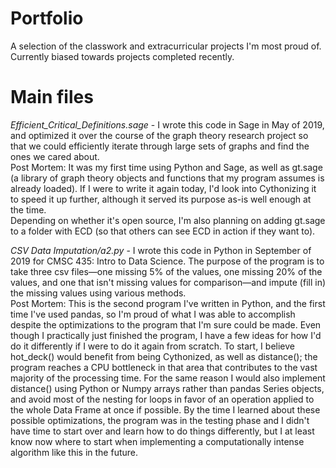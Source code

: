 # Portfolio
A selection of the classwork and extracurricular projects I'm most proud of. Currently biased towards projects completed recently.

# Main files
*Efficient_Critical_Definitions.sage* - I wrote this code in Sage in May of 2019, and optimized it over the course of the graph theory research project so that we could efficiently iterate through large sets of graphs and find the ones we cared about.  
    Post Mortem: It was my first time using Python and Sage, as well as gt.sage (a library of graph theory objects and functions that my program assumes is already loaded). If I were to write it again today, I'd look into Cythonizing it to speed it up further, although it served its purpose as-is well enough at the time.  
    Depending on whether it's open source, I'm also planning on adding gt.sage to a folder with ECD (so that others can see ECD in action if they want to).

*CSV Data Imputation/a2.py* - I wrote this code in Python in September of 2019 for CMSC 435: Intro to Data Science. The purpose of the program is to take three csv files—one missing 5% of the values, one missing 20% of the values, and one that isn't missing values for comparison—and impute (fill in) the missing values using various methods.  
    Post Mortem: This is the second program I've written in Python, and the first time I've used pandas, so I'm proud of what I was able to accomplish despite the optimizations to the program that I'm sure could be made. Even though I practically just finished the program, I have a few ideas for how I'd do it differently if I were to do it again from scratch. To start, I believe hot_deck() would benefit from being Cythonized, as well as distance(); the program reaches a CPU bottleneck in that area that contributes to the vast majority of the processing time. For the same reason I would also implement distance() using Python or Numpy arrays rather than pandas Series objects, and avoid most of the nesting for loops in favor of an operation applied to the whole Data Frame at once if possible. By the time I learned about these possible optimizations, the program was in the testing phase and I didn't have time to start over and learn how to do things differently, but I at least know now where to start when implementing a computationally intense algorithm like this in the future.
